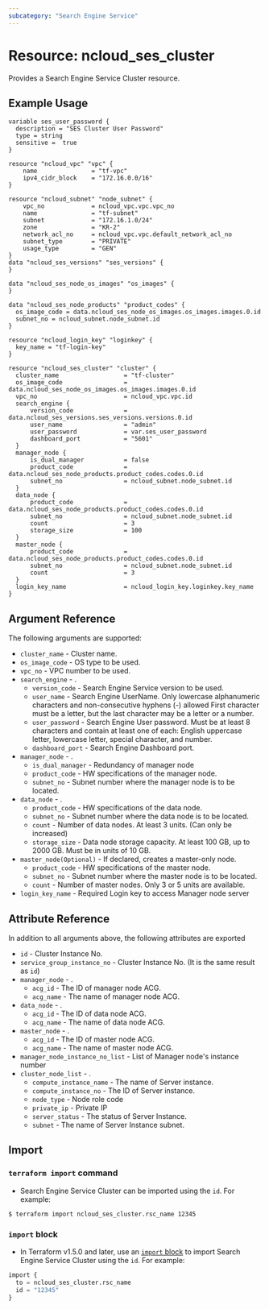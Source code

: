 ```yaml
---
subcategory: "Search Engine Service"
---
```



# Resource: ncloud_ses_cluster

Provides a Search Engine Service Cluster resource.

## Example Usage

``` hcl
variable ses_user_password {
  description = "SES Cluster User Password"
  type = string
  sensitive =  true
}

resource "ncloud_vpc" "vpc" {
	name               = "tf-vpc"
	ipv4_cidr_block    = "172.16.0.0/16"
}

resource "ncloud_subnet" "node_subnet" {
	vpc_no             = ncloud_vpc.vpc.vpc_no
	name               = "tf-subnet"
	subnet             = "172.16.1.0/24"
	zone               = "KR-2"
	network_acl_no     = ncloud_vpc.vpc.default_network_acl_no
	subnet_type        = "PRIVATE"
	usage_type         = "GEN"
}
data "ncloud_ses_versions" "ses_versions" {
}

data "ncloud_ses_node_os_images" "os_images" {
}

data "ncloud_ses_node_products" "product_codes" {
  os_image_code = data.ncloud_ses_node_os_images.os_images.images.0.id
  subnet_no = ncloud_subnet.node_subnet.id
}

resource "ncloud_login_key" "loginkey" {
  key_name = "tf-login-key"
}

resource "ncloud_ses_cluster" "cluster" {
  cluster_name                  = "tf-cluster"
  os_image_code                 = data.ncloud_ses_node_os_images.os_images.images.0.id
  vpc_no                        = ncloud_vpc.vpc.id
  search_engine {
	  version_code    			= data.ncloud_ses_versions.ses_versions.versions.0.id
	  user_name       			= "admin"
	  user_password   			= var.ses_user_password
	  dashboard_port            = "5601"
  }
  manager_node {  
	  is_dual_manager           = false
	  product_code     			= data.ncloud_ses_node_products.product_codes.codes.0.id
	  subnet_no        			= ncloud_subnet.node_subnet.id
  }
  data_node {
	  product_code       		= data.ncloud_ses_node_products.product_codes.codes.0.id
	  subnet_no           		= ncloud_subnet.node_subnet.id
	  count            		    = 3
	  storage_size        		= 100
  }
  master_node {
	  product_code       		= data.ncloud_ses_node_products.product_codes.codes.0.id
	  subnet_no           		= ncloud_subnet.node_subnet.id
	  count            		    = 3
  }
  login_key_name                = ncloud_login_key.loginkey.key_name
}
```

## Argument Reference
The following arguments are supported:

* `cluster_name` - Cluster name.
* `os_image_code` -  OS type to be used.
* `vpc_no` - VPC number to be used.
* `search_engine` - .
    * `version_code` - Search Engine Service version to be used.
    * `user_name` - Search Engine UserName. Only lowercase alphanumeric characters and non-consecutive hyphens (-) allowed First character must be a letter, but the last character may be a letter or a number.
    * `user_password` - Search Engine User password. Must be at least 8 characters and contain at least one of each: English uppercase letter, lowercase letter, special character, and number.
    * `dashboard_port` - Search Engine Dashboard port.
* `manager_node` - .
    * `is_dual_manager` - Redundancy of manager node
    * `product_code` - HW specifications of the manager node.
    * `subnet_no` - Subnet number where the manager node is to be located.
* `data_node` - .
    * `product_code` - HW specifications of the data node.
    * `subnet_no` - Subnet number where the data node is to be located.
    * `count` - Number of data nodes. At least 3 units. (Can only be increased)
    * `storage_size` - Data node storage capacity. At least 100 GB, up to 2000 GB. Must be in units of 10 GB.
* `master_node(Optional)` - If declared, creates a master-only node.
    * `product_code` - HW specifications of the master node.
    * `subnet_no` - Subnet number where the master node is to be located.
    * `count` - Number of master nodes. Only 3 or 5 units are available.
* `login_key_name` - Required Login key to access Manager node server

## Attribute Reference

In addition to all arguments above, the following attributes are exported

* `id` - Cluster Instance No.
* `service_group_instance_no` - Cluster Instance No. (It is the same result as `id`)
* `manager_node` - .
  * `acg_id` - The ID of manager node ACG.
  * `acg_name` - The name of manager node ACG. 
* `data_node` - .
  * `acg_id` - The ID of data node ACG.
  * `acg_name` - The name of data node ACG.
* `master_node` - .
  * `acg_id` - The ID of master node ACG.
  * `acg_name` - The name of master node ACG.
* `manager_node_instance_no_list` - List of Manager node's instance number
* `cluster_node_list` - .
  * `compute_instance_name` - The name of Server instance.
  * `compute_instance_no`   - The ID of Server instance.
  * `node_type`             - Node role code
  * `private_ip`            - Private IP
  * `server_status`         - The status of Server Instance.
  * `subnet`                - The name of Server Instance subnet.

## Import

### `terraform import` command

* Search Engine Service Cluster can be imported using the `id`. For example:

```console
$ terraform import ncloud_ses_cluster.rsc_name 12345
```

### `import` block

* In Terraform v1.5.0 and later, use an [`import` block](https://developer.hashicorp.com/terraform/language/import) to import Search Engine Service Cluster using the `id`. For example:

```terraform
import {
  to = ncloud_ses_cluster.rsc_name
  id = "12345"
}
```
